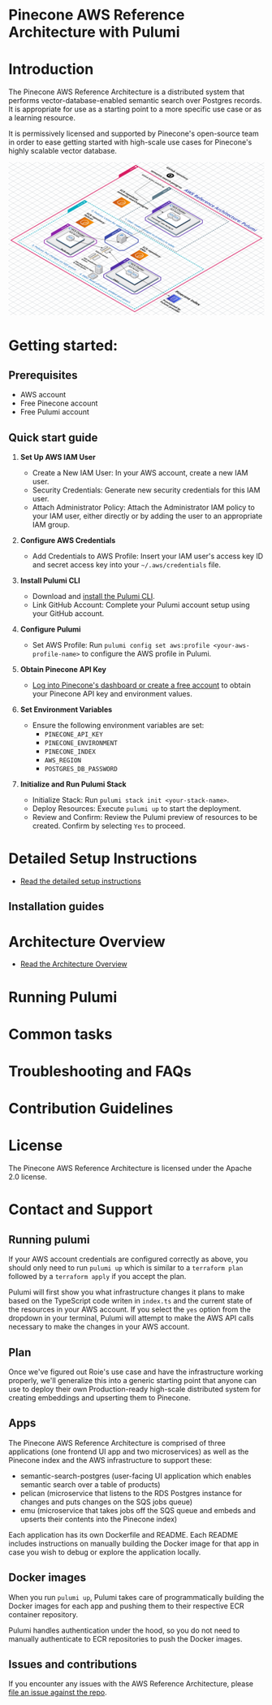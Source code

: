 # Pinecone AWS Reference Architecture with Pulumi

# Introduction 
The Pinecone AWS Reference Architecture is a distributed system that performs vector-database-enabled semantic search over Postgres records. 
It is appropriate for use as a starting point to a more specific use case or as a learning resource. 

It is permissively licensed and supported by Pinecone's open-source
team in order to ease getting started with high-scale use cases for Pinecone's highly scalable vector database.

![Pinecone AWS Reference Architecture](./docs/aws-ref-arch-pulumi.png)

# Getting started: 

## Prerequisites
* AWS account 
* Free Pinecone account
* Free Pulumi account 

## Quick start guide 
1. **Set Up AWS IAM User**

    * Create a New IAM User: In your AWS account, create a new IAM user.
    * Security Credentials: Generate new security credentials for this IAM user.
    * Attach Administrator Policy: Attach the Administrator IAM policy to your IAM user, either directly or by adding the user to an appropriate IAM group.

2. **Configure AWS Credentials**

    * Add Credentials to AWS Profile: Insert your IAM user's access key ID and secret access key into your `~/.aws/credentials` file.

3. **Install Pulumi CLI**

    * Download and [install the Pulumi CLI](https://www.pulumi.com/docs/install/).
    * Link GitHub Account: Complete your Pulumi account setup using your GitHub account.

4. **Configure Pulumi**

    * Set AWS Profile: Run `pulumi config set aws:profile <your-aws-profile-name>` to configure the AWS profile in Pulumi.

5. **Obtain Pinecone API Key**

    * [Log into Pinecone's dashboard or create a free account](https://app.pinecone.io) to obtain your Pinecone API key and environment values.

6. **Set Environment Variables**

    * Ensure the following environment variables are set: 
        * `PINECONE_API_KEY` 
        * `PINECONE_ENVIRONMENT` 
        * `PINECONE_INDEX`
        * `AWS_REGION`
        * `POSTGRES_DB_PASSWORD`

7. **Initialize and Run Pulumi Stack**

    * Initialize Stack: Run `pulumi stack init <your-stack-name>`.
    * Deploy Resources: Execute `pulumi up` to start the deployment.
    * Review and Confirm: Review the Pulumi preview of resources to be created. Confirm by selecting `Yes` to proceed.

# Detailed Setup Instructions

* [Read the detailed setup instructions](./docs/setup.md)
 
## Installation guides

# Architecture Overview 

* [Read the Architecture Overview](./docs/architecture.md)

# Running Pulumi 

# Common tasks

# Troubleshooting and FAQs

# Contribution Guidelines

# License 

The Pinecone AWS Reference Architecture is licensed under the Apache 2.0 license.

# Contact and Support 

## Running pulumi 

If your AWS account credentials are configured correctly as above, you should only need to run `pulumi up` which is similar to a `terraform plan`
followed by a `terraform apply` if you accept the plan. 

Pulumi will first show you what infrastructure changes it plans to make based on the TypeScript code writen in `index.ts` and the current state of
the resources in your AWS account. If you select the `yes` option from the dropdown in your terminal, Pulumi will attempt to make the AWS API calls
necessary to make the changes in your AWS account.

## Plan 

Once we've figured out Roie's use case and have the infrastructure working properly, we'll generalize this into a generic starting point 
that anyone can use to deploy their own Production-ready high-scale distributed system for creating embeddings and upserting them to Pinecone.

## Apps

The Pinecone AWS Reference Architecture is comprised of three applications (one frontend UI app and two microservices) as well as the Pinecone index 
and the AWS infrastructure to support these: 

- semantic-search-postgres (user-facing UI application which enables semantic search over a table of products)
- pelican (microservice that listens to the RDS Postgres instance for changes and puts changes on the SQS jobs queue)
- emu (microservice that takes jobs off the SQS queue and embeds and upserts their contents into the Pinecone index)

Each application has its own Dockerfile and README. Each README includes instructions on manually building the Docker image for that app in case 
you wish to debug or explore the application locally.

## Docker images 

When you run `pulumi up`, Pulumi takes care of programmatically building the Docker images for each app and pushing them to their respective ECR container repository. 

Pulumi handles authentication under the hood, so you do not need to manually authenticate to ECR repositories to push the Docker images.


## Issues and contributions

If you encounter any issues with the AWS Reference Architecture, please [file an issue against the repo](https://github.com/pinecone-io/ref-arch-init/issues/new).
